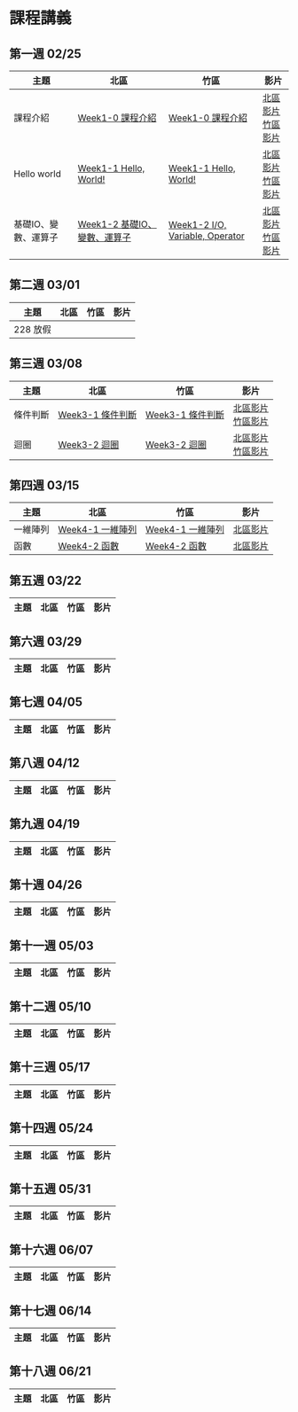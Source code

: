 # 課程講義

## 第一週 02/25

| 主題         | 北區                                      | 竹區 | 影片 |
| ------------ | ----------------------------------------- | ---- | ---- |
| 課程介紹 | [Week1-0 課程介紹][tp-intro] | [Week1-0 課程介紹][hc-intro] | [北區影片][tp-intro-recording] <br> [竹區影片][hc-intro-recording] |
| Hello world | [Week1-1 Hello, World!][tp-helloworld] | [Week1-1 Hello, World!][hc-helloworld] | [北區影片][tp-helloworld-recording] <br> [竹區影片][hc-helloworld-recording] |
| 基礎IO、變數、運算子 | [Week1-2 基礎IO、變數、運算子][tp-variable] | [Week1-2 I/O, Variable, Operator][hc-variable] | [北區影片][tp-variable-recording] <br> [竹區影片][hc-variable-recording] |

[tp-intro]: https://drive.google.com/file/d/1mcTvKUX_i5NQoPA7rdPAFyd31ZTe-q5F/view?usp=drivesdk
[tp-helloworld]: https://drive.google.com/file/d/15o-S_U6pQQ5A-bTL8X8w-FUbK0WP3SBI/view?usp=sharing
[tp-variable]: https://drive.google.com/file/d/1dx3pIq59s2c0jBNLJ4vjnZLwHYQddMh-/view?usp=sharing
[tp-intro-recording]: https://youtube.com/live/KbKICz84gFE
[tp-helloworld-recording]: https://youtu.be/w-tjrG6ZaSM
[tp-variable-recording]: https://youtube.com/live/PUlXXWOW3gw
[hc-intro]: https://drive.google.com/file/d/1L5qhJTQfWMboetna9YpVWEc3-MrdA9Bd/view?usp=sharing
[hc-helloworld]: https://drive.google.com/file/d/16Yy8iuxbFwFOuISCt3xGgkQTxk0dlEgE/view?usp=drive_link
[hc-intro-recording]: https://youtu.be/0NahfeSp1Pg
[hc-helloworld-recording]: https://youtu.be/SMe7u8Ya5SI
[hc-variable]: https://slides.com/gtcoding/sprout-2025-basis
[hc-variable-recording]: https://youtu.be/uHqwcunniOc

## 第二週 03/01

| 主題         | 北區                                      | 竹區 | 影片 |
| ------------ | ----------------------------------------- | ---- | ---- |
| 228 放假 | | | |

## 第三週 03/08

| 主題         | 北區                                      | 竹區 | 影片 |
| ------------ | ----------------------------------------- | ---- | ---- |
| 條件判斷 | [Week3-1 條件判斷][tp-conditionals] | [Week3-1 條件判斷][hc-conditionals] | [北區影片][tp-conditionals-recording] <br> [竹區影片][hc-conditionals-recording] |
| 迴圈 | [Week3-2 迴圈][tp-loop] | [Week3-2 迴圈][hc-loop] | [北區影片][tp-loop-recording] <br> [竹區影片][hc-loop-recording] |

[tp-conditionals]: https://drive.google.com/file/d/1CUE_f9AIKsvMtzSP-zRseLhZctFtC6G2/view?usp=sharing
[tp-loop]: https://slides.com/rain0130/loop_sprout_c2025
[tp-conditionals-recording]: https://youtube.com/live/VSiH6nMZeAI
[tp-loop-recording]: https://youtube.com/live/fBirgjacjvg
[hc-conditionals]: https://drive.google.com/file/d/10Yg1w4NDnDxNMg5CeUqjtCU0z2G6LlcW/view?usp=drive_link
[hc-loop]: https://drive.google.com/file/d/1d47yH7Xm7o12cZlxS3GkNrmE4_89OuJ5/view?usp=sharing
[hc-conditionals-recording]: https://youtu.be/UJn6mRRECBU
[hc-loop-recording]: https://youtu.be/ysFFluSFJfQ

## 第四週 03/15

| 主題         | 北區                                      | 竹區 | 影片 |
| ------------ | ----------------------------------------- | ---- | ---- |
| 一維陣列 | [Week4-1 一維陣列][tp-1DArray-and-C-Style-String] | [Week4-1 一維陣列][hc-1DArray-and-C-Style-String] |[北區影片][tp-1DArray-and-C-Style-String-recording] |
| 函數 | [Week4-2 函數][tp-function] | [Week4-2 函數][hc-function] |[北區影片][tp-function-recording] |

[tp-1DArray-and-C-Style-String]:https://drive.google.com/file/d/1Vz_HwuQTIGt1FlthfoBDd6SdRjuRsGiM/view?usp=drive_link
[tp-function]: https://drive.google.com/file/d/1rcB4U6jWVtVpbnlycv4oSKlDOUyYURUd/view?usp=sharing
[tp-1DArray-and-C-Style-String-recording]: https://www.youtube.com/live/l3AQEv5y3CA
[tp-function-recording]: https://youtube.com/live/1x0TMT69wIQ
[hc-1DArray-and-C-Style-String]: https://drive.google.com/file/d/1IZxH_ZwCMyrbFLrRPfa3fdQvia_fZLpW/view?usp=drive_link
[hc-function]: https://drive.google.com/file/d/1pDKno34jk8m0yid9vJVaDZOB_vhmztE-/view?usp=drive_link 
[hc-1DArray-and-C-Style-String-recording]: 
[hc-function-recording]: 

## 第五週 03/22

| 主題         | 北區                                      | 竹區 | 影片 |
| ------------ | ----------------------------------------- | ---- | ---- |

## 第六週 03/29

| 主題         | 北區                                      | 竹區 | 影片 |
| ------------ | ----------------------------------------- | ---- | ---- |

## 第七週 04/05

| 主題         | 北區                                      | 竹區 | 影片 |
| ------------ | ----------------------------------------- | ---- | ---- |

## 第八週 04/12

| 主題     | 北區            | 竹區 | 影片 |
| -------- | --------------- | ---- | ---- |

## 第九週 04/19

| 主題     | 北區            | 竹區 | 影片 |
| -------- | --------------- | ---- | ---- |

## 第十週 04/26

| 主題     | 北區            | 竹區 | 影片 |
| -------- | --------------- | ---- | ---- |

## 第十一週 05/03

| 主題     | 北區            | 竹區 | 影片 |
| -------- | --------------- | ---- | ---- |

## 第十二週 05/10

| 主題     | 北區            | 竹區 | 影片 |
| -------- | --------------- | ---- | ---- |

## 第十三週 05/17

| 主題     | 北區            | 竹區 | 影片 |
| -------- | --------------- | ---- | ---- |

## 第十四週 05/24

| 主題     | 北區            | 竹區 | 影片 |
| -------- | --------------- | ---- | ---- |

## 第十五週 05/31

| 主題     | 北區            | 竹區 | 影片 |
| -------- | --------------- | ---- | ---- |

## 第十六週 06/07

| 主題     | 北區            | 竹區 | 影片 |
| -------- | --------------- | ---- | ---- |

## 第十七週 06/14

| 主題     | 北區            | 竹區 | 影片 |
| -------- | --------------- | ---- | ---- |

## 第十八週 06/21

| 主題     | 北區            | 竹區 | 影片 |
| -------- | --------------- | ---- | ---- |
